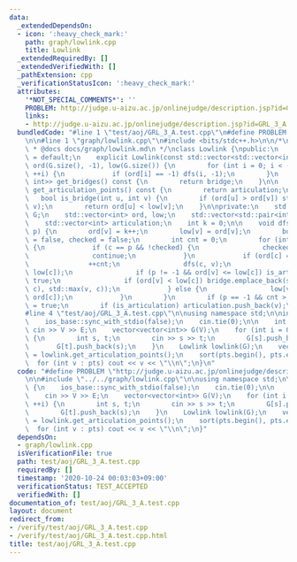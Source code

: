```yaml
---
data:
  _extendedDependsOn:
  - icon: ':heavy_check_mark:'
    path: graph/lowlink.cpp
    title: Lowlink
  _extendedRequiredBy: []
  _extendedVerifiedWith: []
  _pathExtension: cpp
  _verificationStatusIcon: ':heavy_check_mark:'
  attributes:
    '*NOT_SPECIAL_COMMENTS*': ''
    PROBLEM: http://judge.u-aizu.ac.jp/onlinejudge/description.jsp?id=GRL_3_A
    links:
    - http://judge.u-aizu.ac.jp/onlinejudge/description.jsp?id=GRL_3_A
  bundledCode: "#line 1 \"test/aoj/GRL_3_A.test.cpp\"\n#define PROBLEM \"http://judge.u-aizu.ac.jp/onlinejudge/description.jsp?id=GRL_3_A\"\
    \n\n#line 1 \"graph/lowlink.cpp\"\n#include <bits/stdc++.h>\n\n/*\n * @brief Lowlink\n\
    \ * @docs docs/graph/lowlink.md\n */\nclass Lowlink {\npublic:\n    Lowlink()\
    \ = default;\n    explicit Lowlink(const std::vector<std::vector<int>> G) : G(G),\
    \ ord(G.size(), -1), low(G.size()) {\n        for (int i = 0; i < (int) G.size();\
    \ ++i) {\n            if (ord[i] == -1) dfs(i, -1);\n        }\n    }\n\n    std::vector<std::pair<int,\
    \ int>> get_bridges() const {\n        return bridge;\n    }\n\n    std::vector<int>\
    \ get_articulation_points() const {\n        return articulation;\n    }\n\n \
    \   bool is_bridge(int u, int v) {\n        if (ord[u] > ord[v]) std::swap(u,\
    \ v);\n        return ord[u] < low[v];\n    }\n\nprivate:\n    std::vector<std::vector<int>>\
    \ G;\n    std::vector<int> ord, low;\n    std::vector<std::pair<int, int>> bridge;\n\
    \    std::vector<int> articulation;\n    int k = 0;\n\n    void dfs(int v, int\
    \ p) {\n        ord[v] = k++;\n        low[v] = ord[v];\n        bool is_articulation\
    \ = false, checked = false;\n        int cnt = 0;\n        for (int c : G[v])\
    \ {\n            if (c == p && !checked) {\n                checked = true;\n\
    \                continue;\n            }\n            if (ord[c] == -1) {\n \
    \               ++cnt;\n                dfs(c, v);\n                low[v] = std::min(low[v],\
    \ low[c]);\n                if (p != -1 && ord[v] <= low[c]) is_articulation =\
    \ true;\n                if (ord[v] < low[c]) bridge.emplace_back(std::min(v,\
    \ c), std::max(v, c));\n            } else {\n                low[v] = std::min(low[v],\
    \ ord[c]);\n            }\n        }\n        if (p == -1 && cnt > 1) is_articulation\
    \ = true;\n        if (is_articulation) articulation.push_back(v);\n    }\n};\n\
    #line 4 \"test/aoj/GRL_3_A.test.cpp\"\n\nusing namespace std;\n\nint main() {\n\
    \    ios_base::sync_with_stdio(false);\n    cin.tie(0);\n\n    int V, E;\n   \
    \ cin >> V >> E;\n    vector<vector<int>> G(V);\n    for (int i = 0; i < E; ++i)\
    \ {\n        int s, t;\n        cin >> s >> t;\n        G[s].push_back(t);\n \
    \       G[t].push_back(s);\n    }\n    Lowlink lowlink(G);\n    vector<int> pts\
    \ = lowlink.get_articulation_points();\n    sort(pts.begin(), pts.end());\n  \
    \  for (int v : pts) cout << v << \"\\n\";\n}\n"
  code: "#define PROBLEM \"http://judge.u-aizu.ac.jp/onlinejudge/description.jsp?id=GRL_3_A\"\
    \n\n#include \"../../graph/lowlink.cpp\"\n\nusing namespace std;\n\nint main()\
    \ {\n    ios_base::sync_with_stdio(false);\n    cin.tie(0);\n\n    int V, E;\n\
    \    cin >> V >> E;\n    vector<vector<int>> G(V);\n    for (int i = 0; i < E;\
    \ ++i) {\n        int s, t;\n        cin >> s >> t;\n        G[s].push_back(t);\n\
    \        G[t].push_back(s);\n    }\n    Lowlink lowlink(G);\n    vector<int> pts\
    \ = lowlink.get_articulation_points();\n    sort(pts.begin(), pts.end());\n  \
    \  for (int v : pts) cout << v << \"\\n\";\n}"
  dependsOn:
  - graph/lowlink.cpp
  isVerificationFile: true
  path: test/aoj/GRL_3_A.test.cpp
  requiredBy: []
  timestamp: '2020-10-24 00:03:03+09:00'
  verificationStatus: TEST_ACCEPTED
  verifiedWith: []
documentation_of: test/aoj/GRL_3_A.test.cpp
layout: document
redirect_from:
- /verify/test/aoj/GRL_3_A.test.cpp
- /verify/test/aoj/GRL_3_A.test.cpp.html
title: test/aoj/GRL_3_A.test.cpp
---
```

